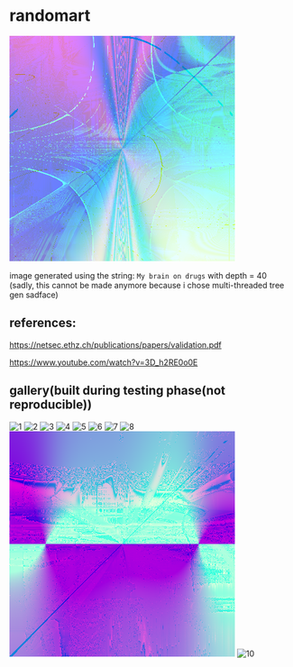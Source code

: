 # randomart
![image from randomart](./data/images/My_brain_on_drugs.png)

image generated using the string: `My brain on drugs` with depth = 40\
(sadly, this cannot be made anymore because i chose multi-threaded tree gen sadface)

## references:
https://netsec.ethz.ch/publications/papers/validation.pdf

https://www.youtube.com/watch?v=3D_h2RE0o0E

## gallery(built during testing phase(not reproducible))
![1](./data/images/141120240040.png)
![2](./data/images/141120240053.png)
![3](./data/images/141120240010.png)
![4](./data/images/131120242325.png)
![5](./data/images/141120240017.png)
![6](./data/images/141120242253.png)
![7](./data/images/141120242217.png)
![8](./data/images/spiderman.png)
![9](./data/images/spiderman_1.png)
![10](./data/images/spiderman3.png)